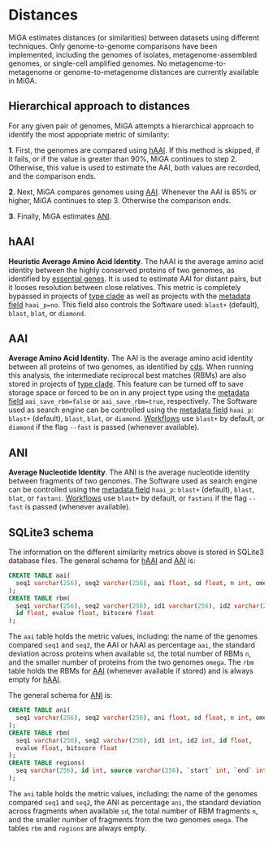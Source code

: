 # Distances

MiGA estimates distances (or similarities) between datasets using different
techniques.
Only genome-to-genome comparisons have been implemented,
including the genomes of isolates, metagenome-assembled genomes,
or single-cell amplified genomes.
No metagenome-to-metagenome or genome-to-metagenome distances are currently
available in MiGA.

## Hierarchical approach to distances

For any given pair of genomes, MiGA attempts a hierarchical approach to identify
the most appopriate metric of similarity:

**1**. First, the genomes are compared using [hAAI](#haai). If this method is
skipped, if it fails, or if the value is greater than 90%, MiGA continues to
step 2. Otherwise, this value is used to estimate the AAI, both values are
recorded, and the comparison ends.

**2**. Next, MiGA compares genomes using [AAI](#aai). Whenever the AAI is 85% or
higher, MiGA continues to step 3. Otherwise the comparison ends.

**3**. Finally, MiGA estimates [ANI](#ani).

## hAAI

**Heuristic Average Amino Acid Identity**.
The hAAI is the average amino acid identity between the highly conserved
proteins of two genomes, as identified by
[essential genes](../part5/workflow.md#essential-genes).
It is used to estimate AAI for distant pairs, but it looses resolution between
close relatives.
This metric is completely bypassed in projects of
[type clade](../part2/types.md#clade) as well as projects with the
[metadata field](../part5/metadata.md#projects) `haai_p=no`.
This field also controls the Software used: `blast+` (default), `blast`, `blat`,
or `diamond`.

## AAI

**Average Amino Acid Identity**.
The AAI is the average amino acid identity between all proteins of two genomes,
as identified by [cds](../part5/workflow.md#cds).
When running this analysis, the intermediate reciprocal best matches (RBMs) are
also stored in projects of [type clade](../part2/types.md#clade).
This feature can be turned off to save storage space or forced to be on in any
project type using the [metadata field](../part5/metadata.md#projects)
`aai_save_rbm=false` or `aai_save_rbm=true`, respectively.
The Software used as search engine can be controlled using the
[metadata field](../part5/metadata.md#projects) `haai_p`: `blast+` (default),
`blast`, `blat`, or `diamond`.
[Workflows](../part6.md) use `blast+` by default, or `diamond` if the flag
`--fast` is passed (whenever available).

## ANI

**Average Nucleotide Identity**.
The ANI is the average nucleotide identity between fragments of two genomes.
The Software used as search engine can be controlled using the
[metadata field](../part5/metadata.md#projects) `haai_p`: `blast+` (default),
`blast`, `blat`, or `fastani`.
[Workflows](../part6.md) use `blast+` by default, or `fastani` if the flag
`--fast` is passed (whenever available).

## SQLite3 schema

The information on the different similarity metrics above is stored in SQLite3
database files. The general schema for [hAAI](#haai) and [AAI](#aai) is:

```sql
CREATE TABLE aai(
  seq1 varchar(256), seq2 varchar(256), aai float, sd float, n int, omega int
);
CREATE TABLE rbm(
  seq1 varchar(256), seq2 varchar(256), id1 varchar(256), id2 varchar(256),
  id float, evalue float, bitscore float
);
```

The `aai` table holds the metric values, including: the name of the genomes
compared `seq1` and `seq2`, the AAI or hAAI as percentage `aai`, the
standard deviation across proteins when available `sd`, the total number
of RBMs `n`, and the smaller number of proteins from the two genomes `omega`.
The `rbm` table holds the RBMs for [AAI](#aai) (whenever available if stored)
and is always empty for [hAAI](#haai).

The general schema for [ANI](#ani) is:

```sql
CREATE TABLE ani(
  seq1 varchar(256), seq2 varchar(256), ani float, sd float, n int, omega int
);
CREATE TABLE rbm(
  seq1 varchar(256), seq2 varchar(256), id1 int, id2 int, id float,
  evalue float, bitscore float
);
CREATE TABLE regions(
  seq varchar(256), id int, source varchar(256), `start` int, `end` int
);
```

The `ani` table holds the metric values, including: the name of the genomes
compared `seq1` and `seq2`, the ANI as percentage `ani`, the standard deviation
across fragments when available `sd`, the total number of RBM fragments `n`,
and the smaller number of fragments from the two genomes `omega`.
The tables `rbm` and `regions` are always empty.

